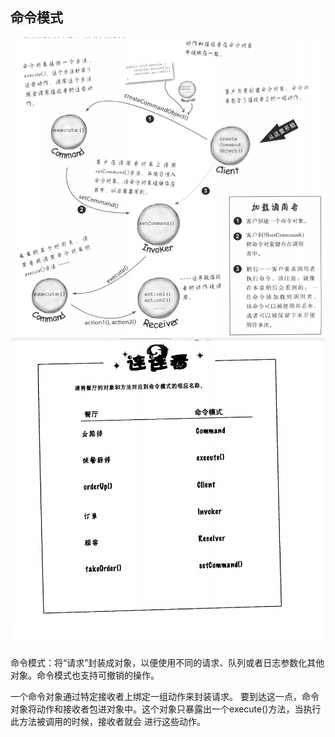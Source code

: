 ## 命令模式

![](../images/命令模式.jpg)
![](../images/命令模式组成.png)

命令模式：将“请求”封装成对象，以便使用不同的请求、队列或者日志参数化其他对象。命令模式也支持可撤销的操作。

一个命令对象通过特定接收者上绑定一组动作来封装请求。
要到达这一点，命令对象将动作和接收者包进对象中。这个对象只暴露出一个execute()方法，当执行此方法被调用的时候，接收者就会
进行这些动作。